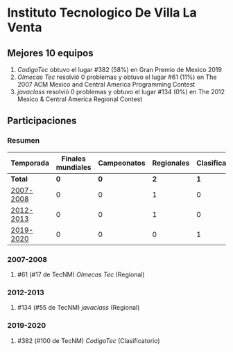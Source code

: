 # Instituto Tecnologico De Villa La Venta

## Mejores 10 equipos

1. _CodigoTec_ obtuvo el lugar #382 (58%) en Gran Premio de Mexico 2019
1. _Olmecas Tec_ resolvió 0 problemas y obtuvo el lugar #61 (11%) en The 2007 ACM Mexico and Central America Programming Contest
1. _javaclass_ resolvió 0 problemas y obtuvo el lugar #134 (0%) en The 2012 Mexico & Central America Regional Contest

## Participaciones

### Resumen

| Temporada | Finales mundiales | Campeonatos | Regionales | Clasificatorios | Equipos |
| --- | --- | --- | --- | --- | --- |
| **Total** | **0** | **0** | **2** | **1** | **3** |
| [2007-2008](#2007-2008) | 0 | 0 | 1 | 0 | 1 |
| [2012-2013](#2012-2013) | 0 | 0 | 1 | 0 | 1 |
| [2019-2020](#2019-2020) | 0 | 0 | 0 | 1 | 1 |

### 2007-2008

1. #61 (#17 de TecNM) _Olmecas Tec_ (Regional)

### 2012-2013

1. #134 (#55 de TecNM) _javaclass_ (Regional)

### 2019-2020

1. #382 (#100 de TecNM) _CodigoTec_ (Clasificatorio)



